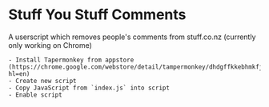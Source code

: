 # Stuff You Stuff Comments
A userscript which removes people's comments from stuff.co.nz (currently only working on Chrome)

    - Install Tapermonkey from appstore (https://chrome.google.com/webstore/detail/tampermonkey/dhdgffkkebhmkfjojejmpbldmpobfkfo?hl=en)
    - Create new script
    - Copy JavaScript from `index.js` into script
    - Enable script
